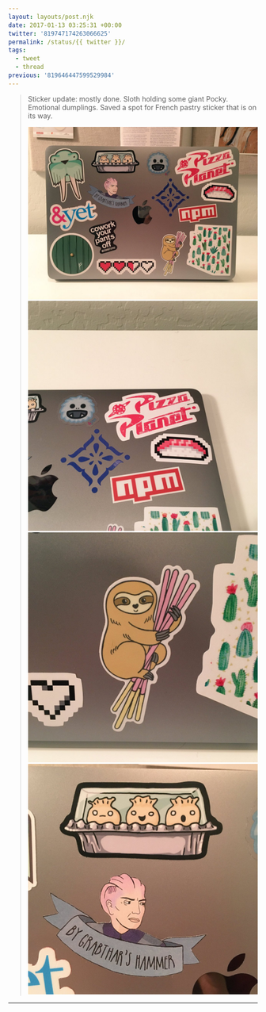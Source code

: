 ```yaml
---
layout: layouts/post.njk
date: 2017-01-13 03:25:31 +00:00
twitter: '819747174263066625'
permalink: /status/{{ twitter }}/
tags: 
  - tweet
  - thread
previous: '819646447599529984'
---
```


> Sticker update: mostly done. Sloth holding some giant Pocky. Emotional dumplings. Saved a spot for French pastry sticker that is on its way. 
> 
> ![](/img/819747174263066625-C2BTsuRUcAAT4D-.jpg)
> ![](/img/819747174263066625-C2BTsuQVQAAlily.jpg)
> ![](/img/819747174263066625-C2BTsuSVIAErsQH.jpg)
> ![](/img/819747174263066625-C2BTsuRVEAAunJo.jpg)

---
